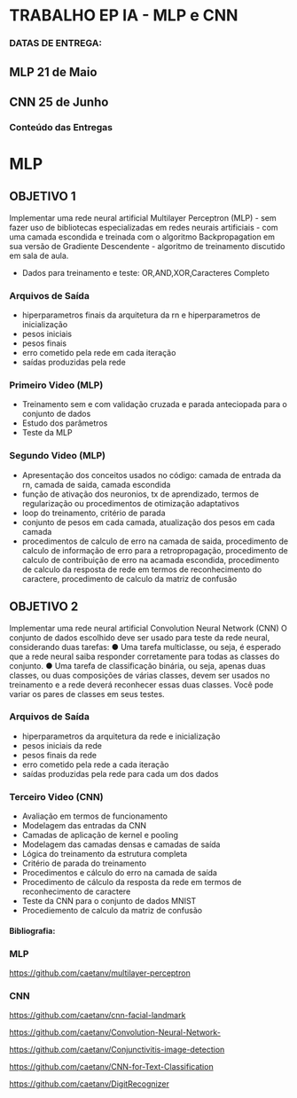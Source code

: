 # TRABALHO EP IA - MLP e CNN

### DATAS DE ENTREGA:

## MLP 21 de Maio

## CNN 25 de Junho

### Conteúdo das Entregas

# MLP

## OBJETIVO 1
Implementar uma rede neural artificial Multilayer Perceptron (MLP) - sem fazer uso de bibliotecas especializadas em redes neurais artificiais - com uma camada escondida e treinada com o algoritmo Backpropagation em sua versão de Gradiente Descendente - algoritmo de treinamento discutido em sala de aula. 

- Dados para treinamento e teste: OR,AND,XOR,Caracteres Completo

### Arquivos de Saída
- hiperparametros finais da arquitetura da rn e hiperparametros de inicialização
- pesos iniciais
- pesos finais
- erro cometido pela rede em cada iteração
- saídas produzidas pela rede

### Primeiro Video (MLP)
- Treinamento sem e com validação cruzada e parada anteciopada para o conjunto de dados
- Estudo dos parâmetros
- Teste da MLP

### Segundo Video (MLP)
- Apresentação dos conceitos usados no código: camada de entrada da rn, camada de saida, camada escondida
- função de ativação dos neuronios, tx de aprendizado, termos de regularização ou procedimentos de otimização adaptativos
- loop do treinamento, critério de parada
- conjunto de pesos em cada camada, atualização dos pesos em cada camada
- procedimentos de calculo de erro na camada de saida, procedimento de calculo de informação de erro para a retropropagação, procedimento de calculo de contribuição de erro na acamada escondida, procedimento de calculo da resposta de rede em termos de reconhecimento do caractere, procedimento de calculo da matriz de confusão


## OBJETIVO 2
Implementar uma rede neural artificial Convolution Neural Network (CNN)
O conjunto de dados escolhido deve ser usado para teste da rede neural, considerando
duas tarefas:
● Uma tarefa multiclasse, ou seja, é esperado que a rede neural saiba responder corretamente para todas as classes do conjunto.
● Uma tarefa de classificação binária, ou seja, apenas duas classes, ou duas composições de várias classes, devem ser usados no treinamento e a rede deverá reconhecer essas duas classes. Você pode variar os pares de classes em seus testes. 

### Arquivos de Saída
- hiperparametros da arquitetura da rede e inicialização
- pesos iniciais da rede
- pesos finais da rede
- erro cometido pela rede a cada iteração
- saídas produzidas pela rede para cada um dos dados

### Terceiro Video (CNN)
- Avaliação em termos de funcionamento
- Modelagem das entradas da CNN
- Camadas de aplicação de kernel e pooling
- Modelagem das camadas densas e camadas de saída
- Lógica do treinamento da estrutura completa
- Critério de parada do treinamento
- Procedimentos e cálculo do erro na camada de saída
- Procedimento de cálculo da resposta da rede em termos de reconhecimento de caractere
- Teste da CNN para o conjunto de dados MNIST
- Procediemento de calculo da matriz de confusão

#### Bibliografia:

### MLP
https://github.com/caetanv/multilayer-perceptron

### CNN
https://github.com/caetanv/cnn-facial-landmark

https://github.com/caetanv/Convolution-Neural-Network-

https://github.com/caetanv/Conjunctivitis-image-detection

https://github.com/caetanv/CNN-for-Text-Classification

https://github.com/caetanv/DigitRecognizer




